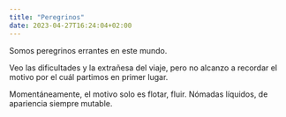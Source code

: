 ```yaml
---
title: "Peregrinos"
date: 2023-04-27T16:24:04+02:00
---
```


Somos peregrinos errantes en este mundo.

Veo las dificultades y la extrañesa del viaje, pero no alcanzo a recordar el motivo por el cuál partimos en primer lugar.

Momentáneamente, el motivo solo es flotar, fluir. Nómadas líquidos, de apariencia siempre mutable.
